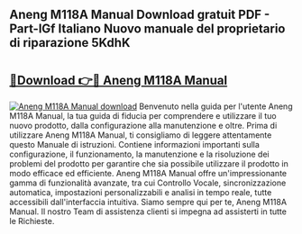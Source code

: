 ## Aneng M118A Manual Download gratuit PDF - Part-lGf Italiano Nuovo manuale del proprietario di riparazione 5KdhK

# <h2><a href="http://dff68cw.blite.top/?on=Aneng+M118A+Manual">🔗Download 👉🔴 Aneng M118A Manual</a></h2>

[![Aneng M118A Manual download](https://i.imgur.com/lujVjoI.png)](http://dff68cw.blite.top/?on=Aneng+M118A+Manual)
Benvenuto nella guida per l'utente Aneng M118A Manual, la tua guida di fiducia per comprendere e utilizzare il tuo nuovo prodotto, dalla configurazione alla manutenzione e oltre. Prima di utilizzare Aneng M118A Manual, ti consigliamo di leggere attentamente questo Manuale di istruzioni. Contiene informazioni importanti sulla configurazione, il funzionamento, la manutenzione e la risoluzione dei problemi del prodotto per garantire che sia possibile utilizzare il prodotto in modo efficace ed efficiente. Aneng M118A Manual offre un'impressionante gamma di funzionalità avanzate, tra cui Controllo Vocale, sincronizzazione automatica, impostazioni personalizzabili e analisi in tempo reale, tutte accessibili dall'interfaccia intuitiva. Siamo sempre qui per te, Aneng M118A Manual. Il nostro Team di assistenza clienti si impegna ad assisterti in tutte le Richieste.
